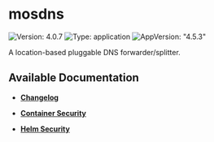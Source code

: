 # mosdns

![Version: 4.0.7](https://img.shields.io/badge/Version-4.0.7-informational?style=flat-square) ![Type: application](https://img.shields.io/badge/Type-application-informational?style=flat-square) ![AppVersion: "4.5.3"](https://img.shields.io/badge/AppVersion-"4.5.3"-informational?style=flat-square)

A location-based pluggable DNS forwarder/splitter.

## Available Documentation

- [**Changelog**](CHANGELOG)

- [**Container Security**](container-security)

- [**Helm Security**](helm-security)

